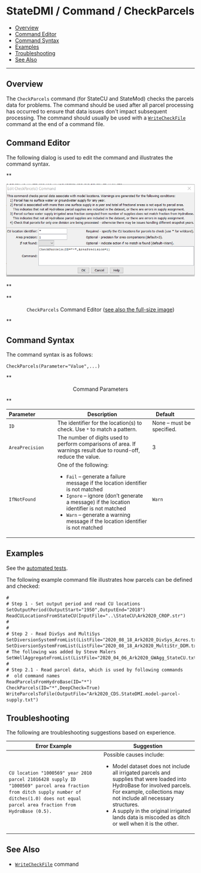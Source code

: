 # StateDMI / Command / CheckParcels #

* [Overview](#overview)
* [Command Editor](#command-editor)
* [Command Syntax](#command-syntax)
* [Examples](#examples)
* [Troubleshooting](#troubleshooting)
* [See Also](#see-also)

-------------------------

## Overview ##

The `CheckParcels` command (for StateCU and StateMod) checks the parcels data for problems.
The command should be used after all parcel processing has occurred to ensure that data
issues don't impact subsequent processing.
The command should usually be used with a
[`WriteCheckFile`](../WriteCheckFile/WriteCheckFile.md) command at the end of a command file.

## Command Editor ##

The following dialog is used to edit the command and illustrates the command syntax.

**<p style="text-align: center;">
![CheckParcels Command Editor](CheckParcels.png)
</p>**

**<p style="text-align: center;">
`CheckParcels` Command Editor (<a href="../CheckParcels.png">see also the full-size image</a>)
</p>**

## Command Syntax ##

The command syntax is as follows:

```text
CheckParcels(Parameter="Value",...)
```
**<p style="text-align: center;">
Command Parameters
</p>**

| **Parameter**&nbsp;&nbsp;&nbsp;&nbsp;&nbsp;&nbsp;&nbsp;&nbsp;&nbsp;&nbsp;&nbsp;&nbsp; | **Description** | **Default**&nbsp;&nbsp;&nbsp;&nbsp;&nbsp;&nbsp;&nbsp;&nbsp;&nbsp;&nbsp; |
| --------------|-----------------|----------------- |
| `ID` | The identifier for the location(s) to check.  Use `*` to match a pattern. |None – must be specified. |
| `AreaPrecision` | The number of digits used to perform comparisons of area. If warnings result due to round-off, reduce the value. | 3 |
| `IfNotFound` | One of the following:<ul><li>`Fail` – generate a failure message if the location identifier is not matched</li><li>`Ignore` – ignore (don’t generate a message) if the location identifier is not matched</li><li>`Warn` – generate a warning message if the location identifier is not matched</li></ul> |`Warn` |

## Examples ##

See the [automated tests](https://github.com/OpenCDSS/cdss-app-statedmi-test/tree/master/test/regression/commands/CheckParcels).

The following example command file illustrates how parcels can be defined and checked:

```
#
# Step 1 - Set output period and read CU locations
SetOutputPeriod(OutputStart="1950",OutputEnd="2018")
ReadCULocationsFromStateCU(InputFile="..\StateCU\Ark2020_CROP.str")
#
#
# Step 2 - Read DivSys and MultiSys
SetDiversionSystemFromList(ListFile="2020_08_18_Ark2020_DivSys_Acres.txt",IDCol="1",NameCol="2",PartIDsCol="3",PartsListedHow=InRow,PartIDsColMax="12",IfNotFound=Warn)
SetDiversionSystemFromList(ListFile="2020_08_18_Ark2020_MultiStr_DDM.txt",IDCol="1",NameCol="2",PartIDsCol="3",PartsListedHow=InRow,PartIDsColMax="7",IfNotFound=Warn)
# The following was added by Steve Malers
SetWellAggregateFromList(ListFile="2020_04_06_Ark2020_GWAgg_StateCU.txt",PartType=Well,IDCol="1",PartIDsCol="2",PartIDTypeColumn="3",PartsListedHow=InColumn)
#
# Step 2.1 - Read parcel data, which is used by following commands
#  old command names
ReadParcelsFromHydroBase(ID="*")
CheckParcels(ID="*",DeepCheck=True)
WriteParcelsToFile(OutputFile="Ark2020_CDS.StateDMI.model-parcel-supply.txt")
```

## Troubleshooting ##

The following are troubleshooting suggestions based on experience.

| **Error Example** | **Suggestion** |
| -- | -- |
| `CU location "1000569" year 2010 parcel 21016428 supply ID "1000569" parcel area fraction from ditch supply number of ditches(1.0) does not equal parcel area fraction from HydroBase (0.5).`| Possible causes include:<ul><li>Model dataset does not include all irrigated parcels and supplies that were loaded into HydroBase for involved parcels.  For example, collections may not include all necessary structures.</li><li>A supply in the original irrigated lands data is miscoded as ditch or well when it is the other.</li></ul>|

## See Also ##

* [`WriteCheckFile`](../WriteCheckFile/WriteCheckFile.md) command
